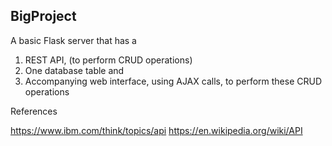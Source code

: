 ## BigProject

A basic Flask server that has a 
1. REST API, (to perform CRUD operations)
2. One database table and
3. Accompanying web interface, using AJAX calls, to perform these CRUD 
operations






References

https://www.ibm.com/think/topics/api
https://en.wikipedia.org/wiki/API
